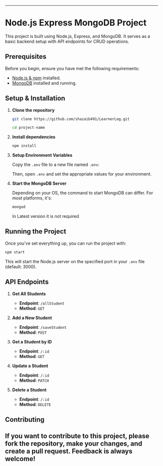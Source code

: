 
---

# Node.js Express MongoDB Project

This project is built using Node.js, Express, and MongoDB. It serves as a basic backend setup with API endpoints for CRUD operations.

## Prerequisites

Before you begin, ensure you have met the following requirements:

- [Node.js & npm](https://nodejs.org/) installed.
- [MongoDB](https://www.mongodb.com/try/download/community) installed and running.

## Setup & Installation

1. **Clone the repository**

   ```bash
   git clone https://github.com/shazaib491/LearnerLog.git
   
   cd project-name
   ```

2. **Install dependencies**

   ```bash
   npm install
   ```

3. **Setup Environment Variables**

   Copy the `.env` file to a new file named `.env`:

   Then, open `.env` and set the appropriate values for your environment.

4. **Start the MongoDB Server**

   Depending on your OS, the command to start MongoDB can differ. For most platforms, it's:

   ```bash
   mongod
   ```
  
   In Latest version it is not required 
 

## Running the Project

Once you've set everything up, you can run the project with:

```bash
npm start
```

This will start the Node.js server on the specified port in your `.env` file (default: 3000).

## API Endpoints

1. **Get All Students**

   - **Endpoint**: `/allStudent`
   - **Method**: `GET`

2. **Add a New Student**

   - **Endpoint**: `/saveStudent`
   - **Method**: `POST`

3. **Get a Student by ID**

   - **Endpoint**: `/:id`
   - **Method**: `GET`

4. **Update a Student**

   - **Endpoint**: `/:id`
   - **Method**: `PATCH`

5. **Delete a Student**

   - **Endpoint**: `/:id`
   - **Method**: `DELETE`

## Contributing

If you want to contribute to this project, please fork the repository, make your changes, and create a pull request. Feedback is always welcome!
---
